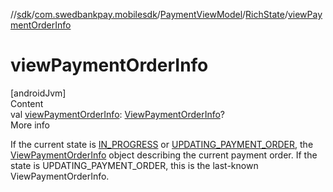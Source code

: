 //[sdk](../../../../index.md)/[com.swedbankpay.mobilesdk](../../index.md)/[PaymentViewModel](../index.md)/[RichState](index.md)/[viewPaymentOrderInfo](view-payment-order-info.md)



# viewPaymentOrderInfo  
[androidJvm]  
Content  
val [viewPaymentOrderInfo](view-payment-order-info.md): [ViewPaymentOrderInfo](../../-view-payment-order-info/index.md)?  
More info  


If the current state is [IN_PROGRESS](../-state/-i-n_-p-r-o-g-r-e-s-s/index.md) or [UPDATING_PAYMENT_ORDER](../-state/-u-p-d-a-t-i-n-g_-p-a-y-m-e-n-t_-o-r-d-e-r/index.md), the [ViewPaymentOrderInfo](../../-view-payment-order-info/index.md) object describing the current payment order. If the state is UPDATING_PAYMENT_ORDER, this is the last-known ViewPaymentOrderInfo.

  



